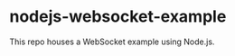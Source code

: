 nodejs-websocket-example
========================

This repo houses a WebSocket example using Node.js.
